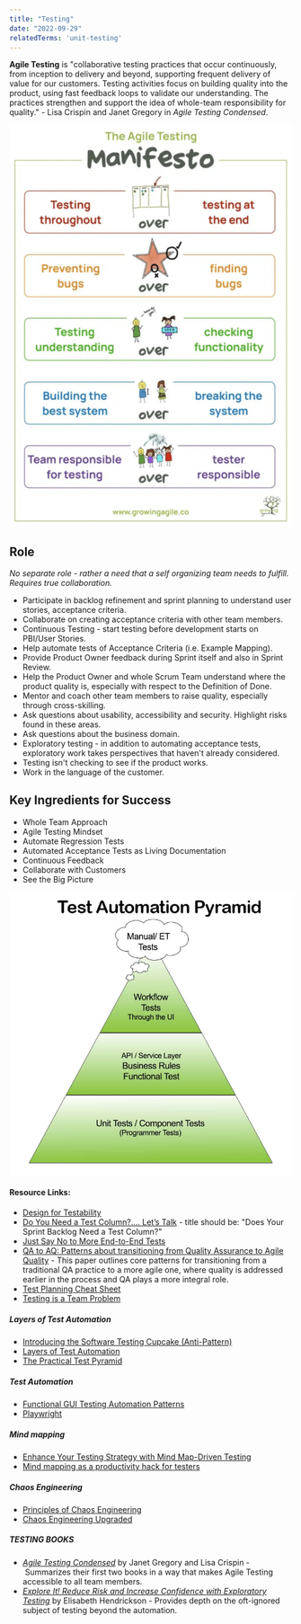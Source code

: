 ```yaml
---
title: "Testing"
date: "2022-09-29"
relatedTerms: 'unit-testing'
---
```


**Agile Testing** is "collaborative testing practices that occur continuously, from inception to delivery and beyond, supporting frequent delivery of value for our customers. Testing activities focus on building quality into the product, using fast feedback loops to validate our understanding. The practices strengthen and support the idea of whole-team responsibility for quality." - Lisa Crispin and Janet Gregory in _Agile Testing Condensed_.

![Agile Testing Manifesto image courtesy of Sam Laing and Karen Greaves](images/Agile-Testing-Manifesto-722x1024.png)

## Role

_No separate role - rather a need that a self organizing team needs to fulfill. Requires true collaboration._

- Participate in backlog refinement and sprint planning to understand user stories, acceptance criteria.
- Collaborate on creating acceptance criteria with other team members.
- Continuous Testing - start testing before development starts on PBI/User Stories.
- Help automate tests of Acceptance Criteria (i.e. Example Mapping).
- Provide Product Owner feedback during Sprint itself and also in Sprint Review.
- Help the Product Owner and whole Scrum Team understand where the product quality is, especially with respect to the Definition of Done.
- Mentor and coach other team members to raise quality, especially through cross-skilling.
- Ask questions about usability, accessibility and security. Highlight risks found in these areas.
- Ask questions about the business domain.
- Exploratory testing - in addition to automating acceptance tests, exploratory work takes perspectives that haven't already considered.
- Testing isn't checking to see if the product works.
- Work in the language of the customer.

## Key Ingredients for Success

- Whole Team Approach
- Agile Testing Mindset
- Automate Regression Tests
- Automated Acceptance Tests as Living Documentation
- Continuous Feedback
- Collaborate with Customers
- See the Big Picture

![Test Automation Pyramid](images/Test-Automation-Pyramid.jpg)

#### Resource Links:

- [Design for Testability](https://blog.gdinwiddie.com/2012/05/16/design-for-testability/)
- [Do You Need a Test Column?…. Let’s Talk](https://janetgregory.ca/do-you-need-a-test-column-lets-talk/) - title should be: "Does Your Sprint Backlog Need a Test Column?"
- [Just Say No to More End-to-End Tests](https://testing.googleblog.com/2015/04/just-say-no-to-more-end-to-end-tests.html)
- [QA to AQ: Patterns about transitioning from Quality Assurance to Agile Quality](https://wirfs-brock.com/rebecca/papers/qa2aq-part-one/) - This paper outlines core patterns for transitioning from a traditional QA practice to a more agile one, where quality is addressed earlier in the process and QA plays a more integral role.
- [Test Planning Cheat Sheet](https://agiletester.ca/test-planning-cheat-sheet/)
- [Testing is a Team Problem](https://janetgregory.ca/testing-is-a-team-problem/)

##### Layers of Test Automation

- [Introducing the Software Testing Cupcake (Anti-Pattern)](https://www.thoughtworks.com/insights/blog/introducing-software-testing-cupcake-anti-pattern)
- [Layers of Test Automation](https://qa-matters.com/2014/12/28/layers-of-test-automation/)
- [The Practical Test Pyramid](https://martinfowler.com/articles/practical-test-pyramid.html)

##### Test Automation

- [Functional GUI Testing Automation Patterns](https://www.infoq.com/articles/gui-automation-patterns/)
- [Playwright](https://playwright.dev/)

##### Mind mapping

- [Enhance Your Testing Strategy with Mind Map-Driven Testing](https://www.infoq.com/articles/mindmap-driven-testing/)
- [Mind mapping as a productivity hack for testers](https://medium.com/qualityworks-blog/mind-mapping-as-a-productivity-hack-for-testers-3-ways-to-improve-your-testing-process-94104fa1022d)

##### Chaos Engineering

- [Principles of Chaos Engineering](https://principlesofchaos.org/)
- [Chaos Engineering Upgraded](https://netflixtechblog.com/chaos-engineering-upgraded-878d341f15fa)

##### TESTING BOOKS

- [_Agile Testing Condensed_](https://leanpub.com/agiletesting-condensed) by Janet Gregory and Lisa Crispin - Summarizes their first two books in a way that makes Agile Testing accessible to all team members.
- [_Explore It! Reduce Risk and Increase Confidence with Exploratory Testing_](https://pragprog.com/titles/ehxta/explore-it/) by Elisabeth Hendrickson - Provides depth on the oft-ignored subject of testing beyond the automation.

